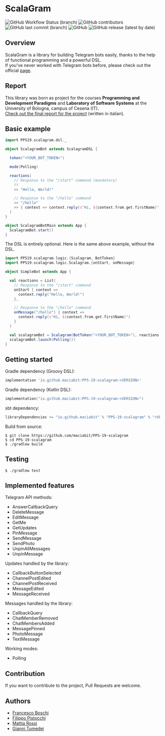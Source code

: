 # ScalaGram

![GitHub Workflow Status (branch)](https://img.shields.io/github/workflow/status/maciabit/PPS-19-scalagram/Scala%20CI%20with%20Gradle/develop)
![GitHub contributors](https://img.shields.io/github/contributors/maciabit/PPS-19-scalagram)
![GitHub last commit (branch)](https://img.shields.io/github/last-commit/maciabit/PPS-19-scalagram/develop)
![GitHub](https://img.shields.io/github/license/maciabit/PPS-19-scalagram)
![GitHub release (latest by date)](https://img.shields.io/github/v/release/maciabit/PPS-19-scalagram)

## Overview

ScalaGram is a library for building Telegram bots easily, thanks to the help of functional programming and a powerful DSL.\
If you've never worked with Telegram bots before, please check out the official [page](https://core.telegram.org/bots).

## Report

This library was born as project for the courses **Programming and Development Paradigms** and **Laboratory of Software Systems** at the University of Bologna, campus of Cesena (IT).\
[Check out the final report for the project](https://github.com/maciabit/PPS-19-scalagram/blob/main/docs/report.md) (written in italian).

## Basic example
``` scala
import PPS19.scalagram.dsl._

object ScalagramBot extends ScalagramDSL {

  token("<YOUR_BOT_TOKEN>")

  mode(Polling)

  reactions(
    // Response to the "/start" command (mandatory)
    !!
    >> "Hello, World!"

    // Response to the "/hello" command
    << "/hello"
    >> { context => context.reply(s"Hi, ${context.from.get.firstName}") }
  )
}

object ScalagramBotMain extends App {
  ScalagramBot.start()
}
```

The DSL is entirely optional. Here is the same above example, without the DSL.

```scala
import PPS19.scalagram.logic.{Scalagram, BotToken}
import PPS19.scalagram.logic.Scalagram.{onStart, onMessage}

object SimpleBot extends App {

  val reactions = List(
    // Response to the "/start" command
    onStart { context =>
      context.reply("Hello, World!")
    },

    // Response to the "/hello" command
    onMessage("/hello") { context =>
      context.reply(s"Hi, ${context.from.get.firstName}")
    }
  )

  val scalagramBot = Scalagram(BotToken("<YOUR_BOT_TOKEN>"), reactions = reactions)
  scalagramBot.launch(Polling())
}
```

## Getting started

Gradle dependency (Groovy DSL):
```groovy
implementation 'io.github.maciabit:PPS-19-scalagram:<VERSION>'
```

Gradle dependency (Kotlin DSL):
```kotlin
implementation("io.github.maciabit:PPS-19-scalagram:<VERSION>")
```

sbt dependency:
```scala
libraryDependencies += "io.github.maciabit" % "PPS-19-scalagram" % "<VERSION>"
```

Build from source:
```
$ git clone https://github.com/maciabit/PPS-19-scalagram
$ cd PPS-19-scalagram
$ ./gradlew build
```

## Testing
```
$ ./gradlew test
```

## Implemented features

Telegram API methods:
- AnswerCallbackQuery
- DeleteMessage
- EditMessage
- GetMe
- GetUpdates
- PinMessage
- SendMessage
- SendPhoto
- UnpinAllMessages
- UnpinMessage

Updates handled by the library:
- CallbackButtonSelected
- ChannelPostEdited
- ChannelPostReceived
- MessageEdited
- MessageReceived

Messages handled by the library:
- CallbackQuery
- ChatMemberRemoved
- ChatMembersAdded
- MessagePinned
- PhotoMessage
- TextMessage

Working modes:
- Polling

## Contribution
If you want to contribute to the project, Pull Requests are welcome.

## Authors
- [Francesco Boschi](https://github.com/FrancescoBoschi)
- [Filippo Pistocchi](https://github.com/pistocchifilippo)
- [Mattia Rossi](https://github.com/maciabit)
- [Gianni Tumedei](https://github.com/gianni-tumedei-studio-unibo)